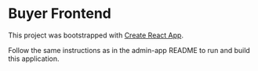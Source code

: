 # Buyer Frontend

This project was bootstrapped with [Create React App](https://github.com/facebook/create-react-app).

Follow the same instructions as in the admin-app README to run and build this application.